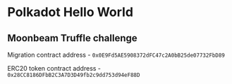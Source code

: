# Polkadot Hello World

## Moonbeam Truffle challenge

Migration contract address - `0x0E9Fd5AE5908372dFC47c2A0bB25de07732FbD89`

ERC20 token contract address - `0x28CC8186DFbB2C3A7D3D49fb2c9dd753d94eF88D`
